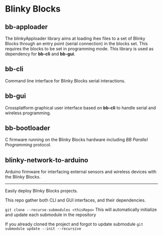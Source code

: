 # Blinky Blocks

## bb-apploader

The blinkyApploader library aims at loading ihex files to a set of Blinky Blocks through an entry point (serial connection) in the blocks set. This requires the blocks to be set in programming mode. This library is used as dependency for **bb-cli** and **bb-gui**.

## bb-cli

Command line interface for Blinky Blocks serial interactions.

## bb-gui

Crossplatform graphical user interface based on **bb-cli** to handle serial and wireless programming.

## bb-bootloader

C firmware running on the Blinky Blocks hardware including *BB Parallel Programming* protocol.

## blinky-network-to-arduino

Arduino firmware for interfacing external sensors and wireless devices with the Blinky Blocks.

---

Easily deploy Blinky Blocks projects.

This repo gather both CLI and GUI interfaces, and their dependencies.

`git clone --recurse-submodules <thisRepo>`
This will automatically initialize and update each submodule in the repository

If you already cloned the project and forgot to update submodule
`git submodule update --init --recursive`
